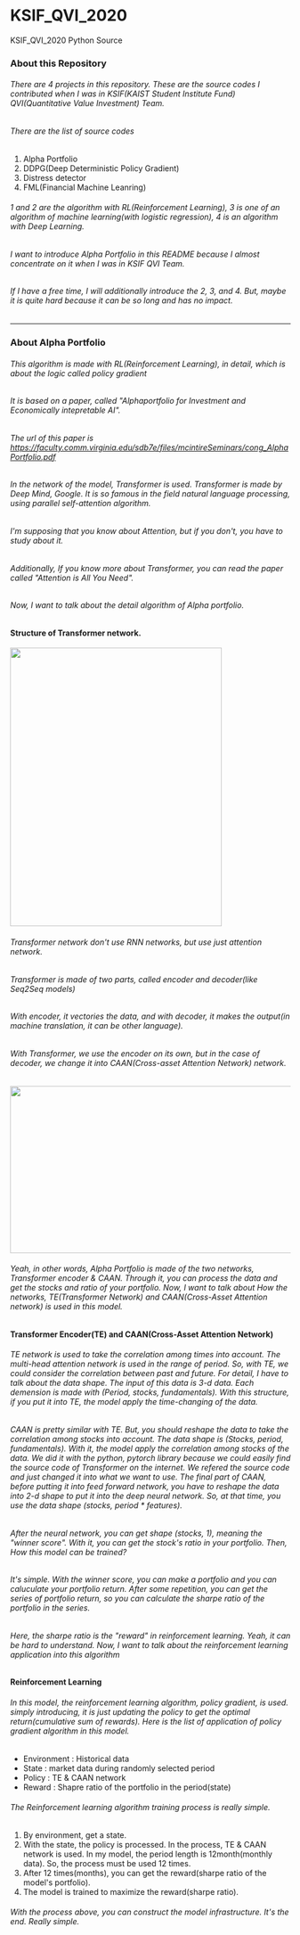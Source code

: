 # KSIF_QVI_2020
KSIF_QVI_2020 Python Source

### About this Repository
###### There are 4 projects in this repository. These are the source codes I contributed when I was in KSIF(KAIST Student Institute Fund) QVI(Quantitative Value Investment) Team.
###### There are the list of source codes
1. Alpha Portfolio
2. DDPG(Deep Deterministic Policy Gradient)
3. Distress detector
4. FML(Financial Machine Leanring)

###### 1 and 2 are the algorithm with RL(Reinforcement Learning), 3 is one of an algorithm of machine learning(with logistic regression), 4 is an algorithm with Deep Learning.
###### I want to introduce Alpha Portfolio in this README because I almost concentrate on it when I was in KSIF QVI Team.
###### If I have a free time, I will additionally introduce the 2, 3, and 4. But, maybe it is quite hard because it can be so long and has no impact.

--------------------------------------------------------------
### About Alpha Portfolio
###### This algorithm is made with RL(Reinforcement Learning), in detail, which is about the logic called policy gradient
###### It is based on a paper, called "Alphaportfolio for Investment and Economically intepretable AI".
###### The url of this paper is <https://faculty.comm.virginia.edu/sdb7e/files/mcintireSeminars/cong_AlphaPortfolio.pdf>
###### In the network of the model, Transformer is used. Transformer is made by Deep Mind, Google. It is so famous in the field natural language processing, using parallel self-attention algorithm.
###### I'm supposing that you know about Attention, but if you don't, you have to study about it.
###### Additionally, If you know more about Transformer, you can read the paper called "Attention is All You Need".


###### Now, I want to talk about the detail algorithm of Alpha portfolio.
#### Structure of Transformer network.

<img src="https://user-images.githubusercontent.com/44806420/128182382-c51faadf-64a0-40e4-b9c0-687f147c0f02.jpg"  width="380" height="500">

###### Transformer network don't use RNN networks, but use just attention network.
###### Transformer is made of two parts, called encoder and decoder(like Seq2Seq models)
###### With encoder, it vectories the data, and with decoder, it makes the output(in machine translation, it can be other language).
###### With Transformer, we use the encoder on its own, but in the case of decoder, we change it into CAAN(Cross-asset Attention Network) network.

<img src= "https://user-images.githubusercontent.com/44806420/128356572-ef077a84-3431-4cf3-bc0e-822f811d7b4a.png" width="700" height="300">

###### Yeah, in other words, Alpha Portfolio is made of the two networks, Transformer encoder & CAAN. Through it, you can process the data and get the stocks and ratio of your portfolio. Now, I want to talk about How the networks, TE(Transformer Network) and CAAN(Cross-Asset Attention network) is used in this model.


#### Transformer Encoder(TE) and CAAN(Cross-Asset Attention Network)
###### TE network is used to take the correlation among times into account. The multi-head attention network is used in the range of period. So, with TE, we could consider the correlation between past and future. For detail, I have to talk about the data shape. The input of this data is 3-d data. Each demension is made with (Period, stocks, fundamentals). With this structure, if you put it into TE, the model apply the time-changing of the data.
###### CAAN is pretty similar with TE. But, you should reshape the data to take the correlation among stocks into account. The data shape is (Stocks, period, fundamentals). With it, the model apply the correlation among stocks of the data. We did it with the python, pytorch library because we could easily find the source code of Transformer on the internet. We refered the source code and just changed it into what we want to use. The final part of CAAN, before putting it into feed forward network, you have to reshape the data into 2-d shape to put it into the deep neural network. So, at that time, you use the data shape (stocks, period * features).
###### After the neural network, you can get shape (stocks, 1), meaning the "winner score". With it, you can get the stock's ratio in your portfolio. Then, How this model can be trained?
###### It's simple. With the winner score, you can make a portfolio and you can caluculate your portfolio return. After some repetition, you can get the series of portfolio return, so you can calculate the sharpe ratio of the portfolio in the series.
###### Here, the sharpe ratio is the "reward" in reinforcement learning. Yeah, it can be hard to understand. Now, I want to talk about the reinforcement learning application into this algorithm

#### Reinforcement Learning
###### In this model, the reinforcement learning algorithm, policy gradient, is used. simply introducing, it is just updating the policy to get the optimal return(cumulative sum of rewards). Here is the list of application of policy gradient algorithm in this model.
- Environment : Historical data
- State : market data during randomly selected period
- Policy : TE & CAAN network
- Reward : Shapre ratio of the portfolio in the period(state)

###### The Reinforcement learning algorithm training process is really simple.
1. By environment, get a state.
2. With the state, the policy is processed. In the process, TE & CAAN network is used. In my model, the period length is 12month(monthly data). So, the process must be used 12 times.
3. After 12 times(months), you can get the reward(sharpe ratio of the model's portfolio).
4. The model is trained to maximize the reward(sharpe ratio).

###### With the process above, you can construct the model infrastructure. It's the end. Really simple.
